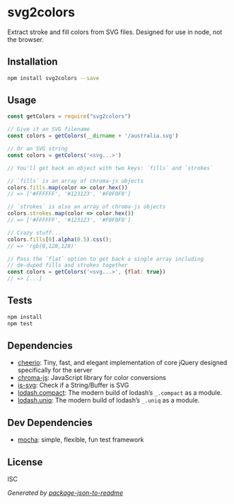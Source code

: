 # svg2colors

Extract stroke and fill colors from SVG files. Designed for use in node, not the browser.

## Installation

```sh
npm install svg2colors --save
```

## Usage

```js
const getColors = require("svg2colors")

// Give it an SVG filename
const colors = getColors(__dirname + '/australia.svg')

// Or an SVG string
const colors = getColors('<svg...>')

// You'll get back an object with two keys: `fills` and `strokes`

// `fills` is an array of chroma-js objects
colors.fills.map(color => color.hex())
// => ['#FFFFFF', '#123123', '#F0F0F0']

// `strokes` is also an array of chroma-js objects
colors.strokes.map(color => color.hex())
// => ['#FFFFFF', '#123123', '#F0F0F0']

// Crazy stuff...
colors.fills[0].alpha(0.5).css();
// => 'rgb(0,128,128)'

// Pass the `flat` option to get back a single array including
// de-duped fills and strokes together
const colors = getColors('<svg...>', {flat: true})
// => [...]
```

## Tests

```sh
npm install
npm test
```

## Dependencies

- [cheerio](https://github.com/cheeriojs/cheerio): Tiny, fast, and elegant implementation of core jQuery designed specifically for the server
- [chroma-js](https://github.com/gka/chroma.js): JavaScript library for color conversions
- [is-svg](https://github.com/sindresorhus/is-svg): Check if a String/Buffer is SVG
- [lodash.compact](https://github.com/lodash/lodash): The modern build of lodash’s `_.compact` as a module.
- [lodash.uniq](https://github.com/lodash/lodash): The modern build of lodash’s `_.uniq` as a module.

## Dev Dependencies

- [mocha](https://github.com/mochajs/mocha): simple, flexible, fun test framework


## License

ISC

_Generated by [package-json-to-readme](https://github.com/zeke/package-json-to-readme)_
